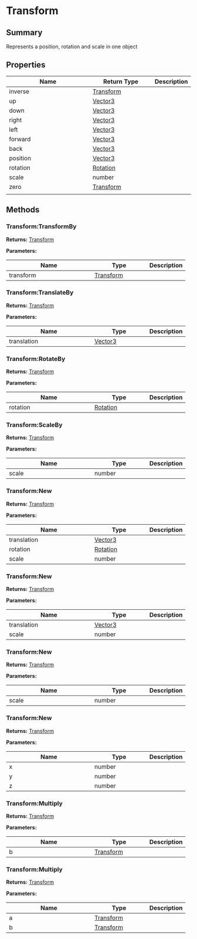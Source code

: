 
# Transform

## Summary

Represents a position, rotation and scale in one object


## Properties

<table>
<thead><tr><th width="225">Name</th><th width="160">Return Type</th><th>Description</th></tr></thead>
<tbody>
<tr><td>inverse</td><td><a href="transform.md">Transform</a></td><td></td></tr>
<tr><td>up</td><td><a href="vector3.md">Vector3</a></td><td></td></tr>
<tr><td>down</td><td><a href="vector3.md">Vector3</a></td><td></td></tr>
<tr><td>right</td><td><a href="vector3.md">Vector3</a></td><td></td></tr>
<tr><td>left</td><td><a href="vector3.md">Vector3</a></td><td></td></tr>
<tr><td>forward</td><td><a href="vector3.md">Vector3</a></td><td></td></tr>
<tr><td>back</td><td><a href="vector3.md">Vector3</a></td><td></td></tr>
<tr><td>position</td><td><a href="vector3.md">Vector3</a></td><td></td></tr>
<tr><td>rotation</td><td><a href="rotation.md">Rotation</a></td><td></td></tr>
<tr><td>scale</td><td>number</td><td></td></tr>
<tr><td>zero</td><td><a href="transform.md">Transform</a></td><td></td></tr>
<tr><td></td><td></td><td></td></tr></tbody></table>




## Methods


### Transform:TransformBy



**Returns:** <a href="transform.md">Transform</a>


**Parameters:**

<table data-full-width="false">
<thead><tr><th width="217">Name</th><th width="134">Type</th><th>Description</th></tr></thead>
<tbody><tr><td>transform</td><td><a href="transform.md">Transform</a></td><td></td></tr></tbody></table>






### Transform:TranslateBy



**Returns:** <a href="transform.md">Transform</a>


**Parameters:**

<table data-full-width="false">
<thead><tr><th width="217">Name</th><th width="134">Type</th><th>Description</th></tr></thead>
<tbody><tr><td>translation</td><td><a href="vector3.md">Vector3</a></td><td></td></tr></tbody></table>






### Transform:RotateBy



**Returns:** <a href="transform.md">Transform</a>


**Parameters:**

<table data-full-width="false">
<thead><tr><th width="217">Name</th><th width="134">Type</th><th>Description</th></tr></thead>
<tbody><tr><td>rotation</td><td><a href="rotation.md">Rotation</a></td><td></td></tr></tbody></table>






### Transform:ScaleBy



**Returns:** <a href="transform.md">Transform</a>


**Parameters:**

<table data-full-width="false">
<thead><tr><th width="217">Name</th><th width="134">Type</th><th>Description</th></tr></thead>
<tbody><tr><td>scale</td><td>number</td><td></td></tr></tbody></table>






### Transform:New



**Returns:** <a href="transform.md">Transform</a>


**Parameters:**

<table data-full-width="false">
<thead><tr><th width="217">Name</th><th width="134">Type</th><th>Description</th></tr></thead>
<tbody><tr><td>translation</td><td><a href="vector3.md">Vector3</a></td><td></td></tr>
<tr><td>rotation</td><td><a href="rotation.md">Rotation</a></td><td></td></tr>
<tr><td>scale</td><td>number</td><td></td></tr></tbody></table>






### Transform:New



**Returns:** <a href="transform.md">Transform</a>


**Parameters:**

<table data-full-width="false">
<thead><tr><th width="217">Name</th><th width="134">Type</th><th>Description</th></tr></thead>
<tbody><tr><td>translation</td><td><a href="vector3.md">Vector3</a></td><td></td></tr>
<tr><td>scale</td><td>number</td><td></td></tr></tbody></table>






### Transform:New



**Returns:** <a href="transform.md">Transform</a>


**Parameters:**

<table data-full-width="false">
<thead><tr><th width="217">Name</th><th width="134">Type</th><th>Description</th></tr></thead>
<tbody><tr><td>scale</td><td>number</td><td></td></tr></tbody></table>






### Transform:New



**Returns:** <a href="transform.md">Transform</a>


**Parameters:**

<table data-full-width="false">
<thead><tr><th width="217">Name</th><th width="134">Type</th><th>Description</th></tr></thead>
<tbody><tr><td>x</td><td>number</td><td></td></tr>
<tr><td>y</td><td>number</td><td></td></tr>
<tr><td>z</td><td>number</td><td></td></tr></tbody></table>






### Transform:Multiply



**Returns:** <a href="transform.md">Transform</a>


**Parameters:**

<table data-full-width="false">
<thead><tr><th width="217">Name</th><th width="134">Type</th><th>Description</th></tr></thead>
<tbody><tr><td>b</td><td><a href="transform.md">Transform</a></td><td></td></tr></tbody></table>






### Transform:Multiply



**Returns:** <a href="transform.md">Transform</a>


**Parameters:**

<table data-full-width="false">
<thead><tr><th width="217">Name</th><th width="134">Type</th><th>Description</th></tr></thead>
<tbody><tr><td>a</td><td><a href="transform.md">Transform</a></td><td></td></tr>
<tr><td>b</td><td><a href="transform.md">Transform</a></td><td></td></tr></tbody></table>






